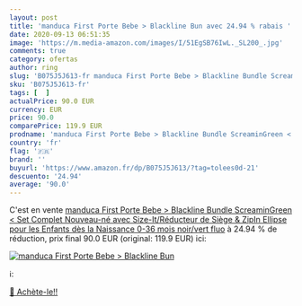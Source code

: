 ```yaml
---
layout: post
title: 'manduca First Porte Bebe > Blackline Bun avec 24.94 % rabais '
date: 2020-09-13 06:51:35
image: 'https://m.media-amazon.com/images/I/51EgSB76IwL._SL200_.jpg'
comments: true
category: ofertas
author: ring
slug: 'B075J5J613-fr manduca First Porte Bebe > Blackline Bundle ScreaminGreen...'
sku: 'B075J5J613-fr'
tags: [  ]
actualPrice: 90.0 EUR
currency: EUR
price: 90.0
comparePrice: 119.9 EUR
prodname: 'manduca First Porte Bebe > Blackline Bundle ScreaminGreen < Set Complet Nouveau-né  avec Size-It/Réducteur de Siège & ZipIn Ellipse  pour les Enfants dès la Naissance  0-36 mois   noir/vert fluo'
country: 'fr'
flag: '🇫🇷'
brand: ''
buyurl: 'https://www.amazon.fr/dp/B075J5J613/?tag=tolees0d-21'
descuento: '24.94'
average: '90.0'
---
```


C'est en vente [manduca First Porte Bebe > Blackline Bundle ScreaminGreen < Set Complet Nouveau-né  avec Size-It/Réducteur de Siège & ZipIn Ellipse  pour les Enfants dès la Naissance  0-36 mois   noir/vert fluo](https://www.amazon.fr/dp/B075J5J613/?tag=tolees0d-21)  à  24.94 % de réduction, prix final  90.0 EUR (original: 119.9 EUR) ici:

[![manduca First Porte Bebe > Blackline Bun](https://m.media-amazon.com/images/I/51EgSB76IwL._SL200_.jpg)](https://www.amazon.fr/dp/B075J5J613/?tag=tolees0d-21)

ℹ️:


[🛒 Achète-le!!](https://www.amazon.fr/dp/B075J5J613/?tag=tolees0d-21)
